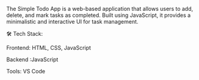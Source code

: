 The Simple Todo App is a web-based application that allows users to add, delete, and mark tasks as completed. Built using JavaScript, it provides a minimalistic and interactive UI for task management.

🛠️ Tech Stack:

Frontend: HTML, CSS, JavaScript

Backend :JavaScript

Tools: VS Code
